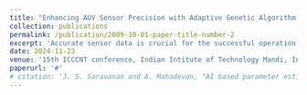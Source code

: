 ```yaml
---
title: "Enhancing AUV Sensor Precision with Adaptive Genetic Algorithm aided Kalman Filtering"
collection: publications
permalink: /publication/2009-10-01-paper-title-number-2
excerpt: 'Accurate sensor data is crucial for the successful operation of Autonomous Underwater Vehicles (AUVs). However, dynamic underwater environments and inherent sensor limitations pose significant challenges. This paper investigates using the Kalman filter to enhance instantanoius sensor data accuracy in AUV navigation by integrating with Genetic Algorithms (GAs). The proposed Adaptive Genetic Algorithm-based Kalman Filter (AGAKF) adjusts filter parameters in real-time using GAs as compared to the existing methods that use batch processing. Extensive simulations and comparisons show that AGAKF achieves superior noise reduction and better signal preservation than the existing techniques, enhancing AUV navigation accuracy in diverse underwater environments.'
date: 2024-11-23
venue: '15th ICCCNT conference, Indian Intitute of Technology Mandi, India'
paperurl: '#'
# citation: 'J. S. Saravanan and A. Mahadevan, "AI based parameter estimation of ML model using Hybrid of Genetic Algorithm and Simulated Annealing," 2023 14th International Conference on Computing Communication and Networking Technologies (ICCCNT), Delhi, India, 2023, pp. 1-5, doi: 10.1109/ICCCNT56998.2023.10308077. keywords: {Maximum likelihood estimation;Parameter estimation;Computational modeling;Sociology;Simulated annealing;Predictive models;Probabilistic logic;Genetic Algorithm;Simulated Annealing;Optimization;Hybrid Algorithm;Machine Learning},'
---
```


<!-- The implementation code and other files can be found at: [Visit](https://github.com/RulerOfEternalNight/AI-based-parameter-estimation-of-ML-model-using-Hybrid-of-Genetic-Algorithm-and-Simulated-Annealing) -->